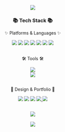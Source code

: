 <div align=center>
	<img src="https://capsule-render.vercel.app/api?type=waving&color=auto&height=200&section=header&text=HI👍%20안녕하세요&fontSize=40" />	
</div>
<div align=center>
	<h3>📚 Tech Stack 📚</h3>
	<p>✨ Platforms & Languages ✨</p>
</div>
<div align="center">
	<img src="https://img.shields.io/badge/HTML5-E34F26?style=flat&logo=HTML5&logoColor=white" />
	<img src="https://img.shields.io/badge/CSS3-1572B6?style=flat&logo=CSS3&logoColor=white" />
	<img src="https://img.shields.io/badge/JavaScript-F7DF1E?style=flat&logo=JavaScript&logoColor=white" />
	<img src="https://img.shields.io/badge/jQuery-0769AD?style=flat&logo=jQuery&logoColor=white" />
	<img src="https://img.shields.io/badge/Scss-CC6699?style=flat&logo=Scss&logoColor=white"/>
  	<img src="https://img.shields.io/badge/react-61DAFB?style=flat&logo=react&logoColor=black">
  	<img src="https://img.shields.io/badge/git-F05032?style=flat&logo=git&logoColor=white">
</div>
	<br>

<div align=center>
	<p>🛠 Tools 🛠</p>
</div>
<div align=center>
	<img src="https://img.shields.io/badge/Visual%20Studio%20Code-007ACC?style=flat&logo=VisualStudioCode&logoColor=white" />
	<br>
	<img src="https://img.shields.io/badge/GitHub-181717?style=flat&logo=GitHub&logoColor=white" />
</div>
<br>
<div align=center>
	<p>🎨 Design & Portfolio 🎨</p>
</div>
<div align=center>
  <img src="https://img.shields.io/badge/Adobe Illustrator-FF9A00?style=flat-square&logo=Adobe Illustrator&logoColor=white"/>
  <img src="https://img.shields.io/badge/Adobe XD-FF61F6?style=flat-square&logo=Adobe XD&logoColor=white"/>
  <img src="https://img.shields.io/badge/Adobe Photoshop-31A8FF?style=flat-square&logo=Adobe Photoshop&logoColor=white"/>
	<a href="kr">
  <img src="https://img.shields.io/badge/Mail-30B980?style=flat&logo=Gmail&logoColor=white" />
	</a>
	<a href="https://">
  <img src="https://img.shields.io/badge/Notion-000000?style=flat&logo=Notion&logoColor=white" />
	</a>
	<br>
</div>
<div align=center>
	<br>

<img src="https://github-readme-stats.vercel.app/api/top-langs/?username=rlatldus&layout=compact"><br><br>
<img src="https://github-readme-stats.vercel.app/api?username=rlatldus&show_icons=true">
</div>
